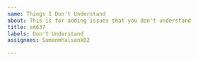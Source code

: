 ```yaml
---
name: Things I Don't Understand
about: This is for adding issues that you don't understand
title: sm637
labels: Don't Understand
assignees: Sumanmhalsank02

---
```



